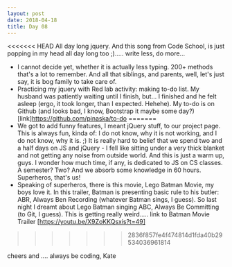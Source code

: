 ```yaml
---
layout: post
date: 2018-04-18
title: Day 08
---
```


<<<<<<< HEAD
All day long jquery. And this song from Code School, is just popping in my head all day long too ;)..... write less, do more...
* I cannot decide yet, whether it is actually less typing. 200+ methods that's a lot to remember. And all that siblings, and parents, well, let's just say, it is bog family to take care of.
* Practicing my jquery with Red lab activity: making to-do list. My husband was patiently waiting until I finish, but... I finished and he felt asleep (ergo, it took longer, than I expected. Hehehe). My to-do is on Github (and looks bad, I know, Bootstrap it maybe some day?)
[link]https://github.com/pinaska/to-do
=======
* We got to add funny features, I meant jQuery stuff, to our project page. This is always fun, kinda of: I do not know, why it is not working, and I do not know, why it is. ;) It is really hard to belief that we spend two and a half days on JS and jQuery - I fell like sitting under a very thick blanket and not getting any noise from outside world. And this is just a warm up, guys. I wonder how much time, if any, is dedicated to JS on CS classes. A semester? Two? And we absorb some knowledge in 60 hours. Superheros, that's us!
* Speaking of superheros, there is this movie, Lego Batman Movie, my boys love it. In this trailer, Batman is presenting basic rule to his butler: ABR, Always Ben Recording (whatever Batman sings, I guess). So last night I dreamt about Lego Batman singing ABC, Always Be Committing (to Git, I guess). This is getting really weird.....
link to Batman Movie Trailer [https://youtu.be/X9ZoKKQsxis?t=49]
>>>>>>> 2836f857fe4f474814d1fda40b29534036961814

cheers and .... always be coding,
Kate
